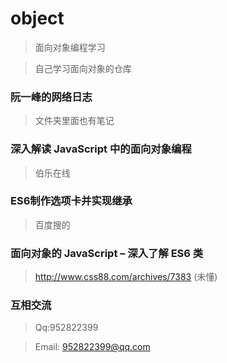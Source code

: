 # object

> 面向对象编程学习

> 自己学习面向对象的仓库

### 阮一峰的网络日志

> 文件夹里面也有笔记


### 深入解读 JavaScript 中的面向对象编程
> 伯乐在线

### ES6制作选项卡并实现继承
> 百度搜的

### 面向对象的 JavaScript – 深入了解 ES6 类
> http://www.css88.com/archives/7383 (未懂)

### 互相交流

> Qq:952822399

> Email: 952822399@qq.com